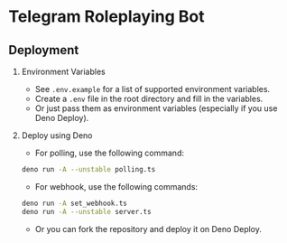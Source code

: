 # Telegram Roleplaying Bot

## Deployment

1. Environment Variables

    - See `.env.example` for a list of supported environment variables.
    - Create a `.env` file in the root directory and fill in the variables.
    - Or just pass them as environment variables (especially if you use Deno Deploy).

2. Deploy using Deno

    - For polling, use the following command:

    ```bash
    deno run -A --unstable polling.ts
    ```

    - For webhook, use the following commands:

    ```bash
    deno run -A set_webhook.ts
    deno run -A --unstable server.ts
    ```

    - Or you can fork the repository and deploy it on Deno Deploy.
